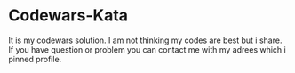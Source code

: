 # Codewars-Kata
It is my codewars solution. I am not thinking my codes are best but i share.
If you have question or problem you can contact me with my adrees which i pinned profile.
